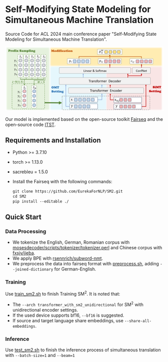 # Self-Modifying State Modeling for Simultaneous Machine Translation

Source Code for ACL 2024 main conference paper "Self-Modifying State Modeling for Simultaneous Machine Translation".

![](sm2framework.png)

Our model is implemented based on the open-source toolkit [Fairseq](https://github.com/facebookresearch/fairseq) and the open-source code [ITST](https://github.com/ictnlp/ITST).

## Requirements and Installation

- Python >= 3.7.10

- torch >= 1.13.0

- sacrebleu = 1.5.0

- Install the Fairseq with the following commands:

  ```shell
  git clone https://github.com/EurekaForNLP/SM2.git
  cd SM2
  pip install --editable ./
  ```

## Quick Start

### Data Processing

- We tokenize the English, German, Romanian corpus with  [mosesdecoder/scripts/tokenizer/tokenizer.perl](https://github.com/moses-smt/mosesdecoder/blob/master/scripts/tokenizer/tokenizer.perl) and Chinese corpus with [fxsjy/jieba](https://github.com/fxsjy/jieba). 
- We apply BPE with [rsennrich/subword-nmt](https://github.com/rsennrich/subword-nmt).
- We preprocess the data into fairseq format with [preprocess.sh](preprocess.sh), adding `--joined-dictionary` for German-English.

### Training

Use [train_sm2.sh](train_sm2.sh) to finish Training SM$^2$. It is noted that:

- The `--arch transformer_with_sm2_unidirectional` for SM$^2$ with unidirectional encoder settings.
- If the used device supports bf16, `--bf16` is suggested.
- If source and target language share embeddings, use `--share-all-embeddings`.

### Inference

Use [test_sm2.sh](test_sm2.sh) to finish the inference process of simultaneous translation with `--batch-size=1` and `--beam=1`